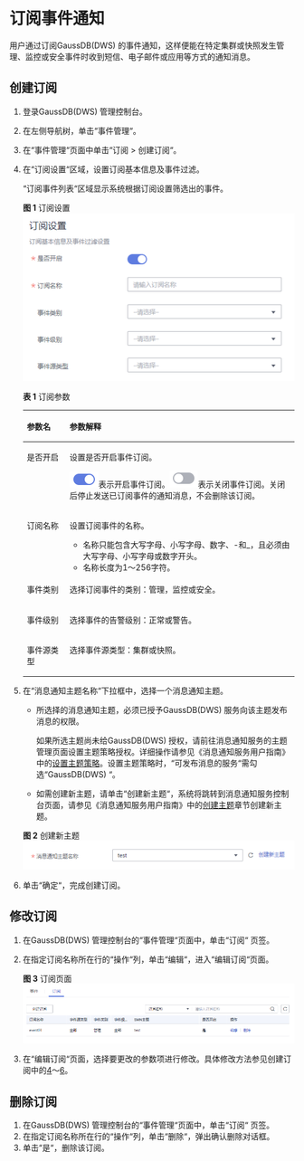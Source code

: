 # 订阅事件通知<a name="dws_01_0101"></a>

用户通过订阅GaussDB\(DWS\) 的事件通知，这样便能在特定集群或快照发生管理、监控或安全事件时收到短信、电子邮件或应用等方式的通知消息。

## 创建订阅<a name="section29431612141618"></a>

1.  登录GaussDB\(DWS\) 管理控制台。
2.  在左侧导航树，单击“事件管理“。
3.  在“事件管理“页面中单击“订阅 \> 创建订阅“。
4.  <a name="li18772435125416"></a>在“订阅设置“区域，设置订阅基本信息及事件过滤。

    “订阅事件列表“区域显示系统根据订阅设置筛选出的事件。

    **图 1**  订阅设置<a name="fig11704927121119"></a>  
    ![](figures/订阅设置.png "订阅设置")

    **表 1**  订阅参数

    <a name="table197058275115"></a>
    <table><thead align="left"><tr id="row4704172711114"><th class="cellrowborder" valign="top" width="15.7%" id="mcps1.2.3.1.1"><p id="p1270452717114"><a name="p1270452717114"></a><a name="p1270452717114"></a>参数名</p>
    </th>
    <th class="cellrowborder" valign="top" width="84.3%" id="mcps1.2.3.1.2"><p id="p9704132751119"><a name="p9704132751119"></a><a name="p9704132751119"></a>参数解释</p>
    </th>
    </tr>
    </thead>
    <tbody><tr id="row127045270117"><td class="cellrowborder" valign="top" width="15.7%" headers="mcps1.2.3.1.1 "><p id="p970452716119"><a name="p970452716119"></a><a name="p970452716119"></a>是否开启</p>
    </td>
    <td class="cellrowborder" valign="top" width="84.3%" headers="mcps1.2.3.1.2 "><p id="p1370413271118"><a name="p1370413271118"></a><a name="p1370413271118"></a>设置是否开启事件订阅。</p>
    <p id="p2704172741117"><a name="p2704172741117"></a><a name="p2704172741117"></a><a name="image41921041131913"></a><a name="image41921041131913"></a><span><img id="image41921041131913" src="figures/dws_icon_on.png"></span>表示开启事件订阅。<a name="image15568123618212"></a><a name="image15568123618212"></a><span><img id="image15568123618212" src="figures/dws_icon_off.png"></span>表示关闭事件订阅。关闭后停止发送已订阅事件的通知消息，不会删除该订阅。</p>
    </td>
    </tr>
    <tr id="row137055276114"><td class="cellrowborder" valign="top" width="15.7%" headers="mcps1.2.3.1.1 "><p id="p137043275113"><a name="p137043275113"></a><a name="p137043275113"></a>订阅名称</p>
    </td>
    <td class="cellrowborder" valign="top" width="84.3%" headers="mcps1.2.3.1.2 "><p id="p1370582710116"><a name="p1370582710116"></a><a name="p1370582710116"></a>设置订阅事件的名称。</p>
    <a name="ul386613493427"></a><a name="ul386613493427"></a><ul id="ul386613493427"><li>名称只能包含大写字母、小写字母、数字、-和_，且必须由大写字母、小写字母或数字开头。</li><li>名称长度为1～256字符。</li></ul>
    </td>
    </tr>
    <tr id="row0705027131110"><td class="cellrowborder" valign="top" width="15.7%" headers="mcps1.2.3.1.1 "><p id="p1770582717118"><a name="p1770582717118"></a><a name="p1770582717118"></a>事件类别</p>
    </td>
    <td class="cellrowborder" valign="top" width="84.3%" headers="mcps1.2.3.1.2 "><p id="p770552761114"><a name="p770552761114"></a><a name="p770552761114"></a>选择订阅事件的类别：管理，监控或安全。</p>
    </td>
    </tr>
    <tr id="row1970515272116"><td class="cellrowborder" valign="top" width="15.7%" headers="mcps1.2.3.1.1 "><p id="p070514275114"><a name="p070514275114"></a><a name="p070514275114"></a>事件级别</p>
    </td>
    <td class="cellrowborder" valign="top" width="84.3%" headers="mcps1.2.3.1.2 "><p id="p10705162771118"><a name="p10705162771118"></a><a name="p10705162771118"></a>选择事件的告警级别：正常或警告。</p>
    </td>
    </tr>
    <tr id="row2705027151112"><td class="cellrowborder" valign="top" width="15.7%" headers="mcps1.2.3.1.1 "><p id="p1370592781112"><a name="p1370592781112"></a><a name="p1370592781112"></a>事件源类型</p>
    </td>
    <td class="cellrowborder" valign="top" width="84.3%" headers="mcps1.2.3.1.2 "><p id="p170572771110"><a name="p170572771110"></a><a name="p170572771110"></a>选择事件源类型：集群或快照。</p>
    </td>
    </tr>
    </tbody>
    </table>

5.  在“消息通知主题名称“下拉框中，选择一个消息通知主题。

    -   所选择的消息通知主题，必须已授予GaussDB\(DWS\) 服务向该主题发布消息的权限。

        如果所选主题尚未给GaussDB\(DWS\) 授权，请前往消息通知服务的主题管理页面设置主题策略授权。详细操作请参见《消息通知服务用户指南》中的[设置主题策略](https://support.huaweicloud.com/usermanual-smn/zh-cn_topic_0043394891.html)。设置主题策略时，“可发布消息的服务“需勾选“GaussDB\(DWS\) “。

    -   如需创建新主题，请单击“创建新主题“，系统将跳转到消息通知服务控制台页面，请参见《消息通知服务用户指南》中的[创建主题](https://support.huaweicloud.com/usermanual-smn/zh-cn_topic_0043961401.html)章节创建新主题。

    **图 2**  创建新主题<a name="fig1266634671615"></a>  
    ![](figures/创建新主题.png "创建新主题")

6.  <a name="li164751612342"></a>单击“确定“，完成创建订阅。

## 修改订阅<a name="section15897267154"></a>

1.  在GaussDB\(DWS\) 管理控制台的“事件管理“页面中，单击“订阅“  页签。
2.  在指定订阅名称所在行的“操作“列，单击“编辑“，进入“编辑订阅“页面。

    **图 3**  订阅页面<a name="fig9402173020498"></a>  
    ![](figures/订阅页面.png "订阅页面")

3.  在“编辑订阅“页面，选择要更改的参数项进行修改。具体修改方法参见创建订阅中的[4](#li18772435125416)～[6](#li164751612342)。

## 删除订阅<a name="section158093716157"></a>

1.  在GaussDB\(DWS\) 管理控制台的“事件管理“页面中，单击“订阅“  页签。
2.  在指定订阅名称所在行的“操作“列，单击“删除“，弹出确认删除对话框。
3.  单击“是“，删除该订阅。

